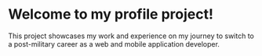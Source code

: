 # Welcome to my profile project!

This project showcases my work and experience on my journey to switch to a post-military career as a web and mobile application developer.